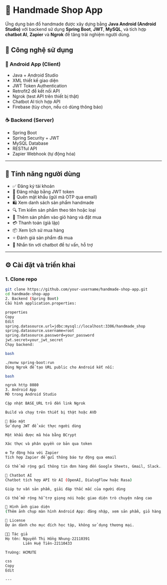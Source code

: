# 🧵 Handmade Shop App

Ứng dụng bán đồ handmade được xây dựng bằng **Java Android (Android Studio)** với backend sử dụng **Spring Boot**, **JWT**, **MySQL**, và tích hợp **chatbot AI**, **Zapier** và **Ngrok** để tăng trải nghiệm người dùng.

## 🔧 Công nghệ sử dụng

### 📱 Android App (Client)
- Java + Android Studio
- XML thiết kế giao diện
- JWT Token Authentication
- Retrofit2 để kết nối API
- Ngrok (test API trên thiết bị thật)
- Chatbot AI tích hợp API
- Firebase (tùy chọn, nếu có dùng thông báo)

### ☕ Backend (Server)
- Spring Boot
- Spring Security + JWT
- MySQL Database
- RESTful API
- Zapier Webhook (tự động hóa)

---

## 🚀 Tính năng người dùng

- ✅ Đăng ký tài khoản
- 🔐 Đăng nhập bằng JWT token
- 🔁 Quên mật khẩu (gửi mã OTP qua email)
- 🛍️ Xem danh sách sản phẩm handmade
- 🔍 Tìm kiếm sản phẩm theo tên hoặc loại
- 🛒 Thêm sản phẩm vào giỏ hàng và đặt mua
- 💳 Thanh toán (giả lập)
- 📦 Xem lịch sử mua hàng
- ⭐ Đánh giá sản phẩm đã mua
- 🤖 Nhắn tin với chatbot để tư vấn, hỗ trợ

---

## ⚙️ Cài đặt và triển khai

### 1. Clone repo
```bash
git clone https://github.com/your-username/handmade-shop-app.git
cd handmade-shop-app
2. Backend (Spring Boot)
Cấu hình application.properties:

properties
Copy
Edit
spring.datasource.url=jdbc:mysql://localhost:3306/handmade_shop
spring.datasource.username=root
spring.datasource.password=your_password
jwt.secret=your_jwt_secret
Chạy backend:

bash

./mvnw spring-boot:run
Dùng Ngrok để tạo URL public cho Android kết nối:

bash

ngrok http 8080
3. Android App
Mở trong Android Studio

Cập nhật BASE_URL trỏ đến link Ngrok

Build và chạy trên thiết bị thật hoặc AVD

🔐 Bảo mật
Sử dụng JWT để xác thực người dùng

Mật khẩu được mã hóa bằng BCrypt

Xác thực và phân quyền cơ bản qua token

⚙️ Tự động hóa với Zapier
Tích hợp Zapier để gửi thông báo tự động qua email

Có thể mở rộng gửi thông tin đơn hàng đến Google Sheets, Gmail, Slack...

🤖 Chatbot AI
Chatbot tích hợp API từ AI (OpenAI, DialogFlow hoặc Rasa)

Giúp tư vấn sản phẩm, giải đáp thắc mắc của người dùng

Có thể mở rộng hỗ trợ giọng nói hoặc giao diện trò chuyện nâng cao

📸 Hình ảnh giao diện
(Thêm ảnh chụp màn hình Android App: đăng nhập, xem sản phẩm, giỏ hàng, chatbot, đánh giá,...)

📄 License
Dự án dành cho mục đích học tập, không sử dụng thương mại.

👨‍💻 Tác giả
Họ tên: Nguyễn Thị Hồng Nhung-22110391
        Liên Huệ Tiên-22110433

Trường: HCMUTE

css
Copy
Edit

---






